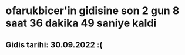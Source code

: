 # ofarukbicer'in gidisine son 2 gun 8 saat 36 dakika 49 saniye kaldi

## Gidis tarihi: 30.09.2022 :(